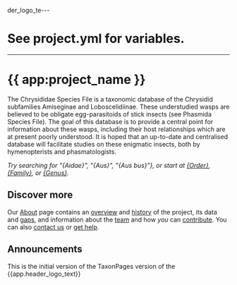 der_logo_te---
# See project.yml for variables.
---

# {{ app:project_name }}
The Chrysididae Species File is a taxonomic database of the Chrysidid subfamilies Amiseginae and Loboscelidiinae. These understudied wasps are believed to be obligate egg-parasitoids of stick insects (see Phasmida Species File). The goal of this database is to provide a central point for information about these wasps, including their host relationships which are at present poorly understood. It is hoped that an up-to-date and centralised database will facilitate studies on these enigmatic insects, both by hymenopterists and phasmatologists.

<autocomplete-otu class="w-80 place-content-center" placeholder="Search by taxon name"/>

_Try searching for "{Aidae}", "{Aus}", "{Aus bus}"}, or start at [{Order}]({{app:project_url}}/otu/{id}/overview), [{Family}]({{app:project_url}}/otu/{id}/overview), or [{Genus}]({{app:project_url}}/otu/{id}/overview)._

## Discover more
Our [About](about) page contains an [overview](about#overview) and [history](about#history) of the project, its data and [gaps](about#gaps-as-opportunity),<D-r> and information about the [team](about#team) and how _you_ can [contribute](about#contribute-or-get-help). You can also [contact us](about#contribute-or-get-help) or [get help](about#contribute-or-get-help). 

## Announcements
This is the initial version of the TaxonPages version of the {{app.header_logo_text}}
<!--### Announcement title 1
_Authors, date_-->
<!--
Lorem ipsum dolor sit amet, consectetur adipiscing elit, sed do eiusmod tempor incididunt ut labore et dolore magna aliqua. Ut enim ad minim veniam, quis nostrud exercitation ullamco laboris nisi ut aliquip ex ea commodo consequat.

### Announcement title 2
_Authors, date_

Lorem ipsum dolor sit amet, consectetur adipiscing elit, sed do eiusmod tempor incididunt ut labore et dolore magna aliqua. Ut enim ad minim veniam, quis nostrud exercitation ullamco laboris nisi ut aliquip ex ea commodo consequat.
-->
